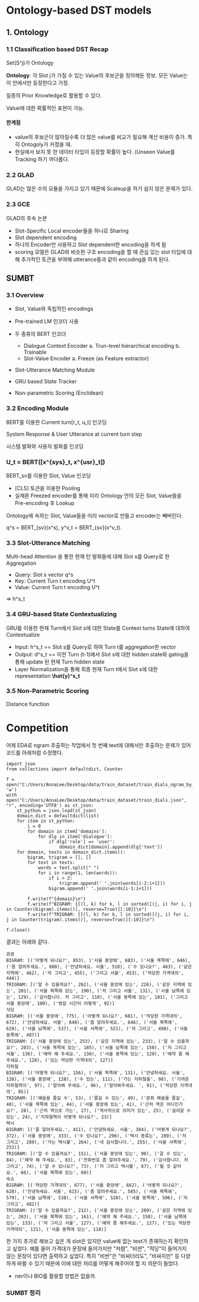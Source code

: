# Ontology-based DST models
## 1. Ontology
### 1.1 Classification based DST Recap
Set(S^j)가 Ontology

**Ontology**: 각 Slot j가 가질 수 있는 Value의 후보군을 정의해둔 정보.
모든 Value는 이 안에서만 등장한다고 가정.

일종의 Prior Knowledge로 활용할 수 있다.

Value에 대한 확률적인 표현이 가능.

#### 한계점
- value의 후보군이 많아질수록 더 많은 value를 비교가 필요해 계산 비용이 증가. 특히 Ontogoly가 커졌을 때.
- 현실에서 보지 못 한 데이터 타입이 등장할 확률이 높다. (Unseen Value를 Tracking 하기 까다롭다.

### 2.2 GLAD
GLAD는 많은 수의 모듈을 가지고 있기 때문에 Scaleup을 하기 쉽지 않은 문제가 있다.

### 2.3 GCE
GLAD의 후속 논문
- Slot-Specific Local encoder들을 하나로 Sharing
- Slot dependent encoding
- 하나의 Encoder만 사용하고 Slot dependent한 encoding을 하게 됨
- scoring 모델은 GLAD와 비슷한 구조
encoding을 할 때 관심 있는 slot 타입에 대해 추가적인 토큰을 부여해 utterance들과 같이 encoding을 하게 된다.

## SUMBT
### 3.1 Overview
- Slot, Value와 독립적인 encodings
- Pre-trained LM 인코더 사용

- 두 종류의 BERT 인코더
    - Dialogue Context Encoder
        a. Trun-level hierarchical encoding
        b. Trainable
    - Slot-Value Encoder
        a. Freeze (as Feature extractor)

- Slot-Utterance Matching Module
- GRU based State Tracker
- Non-parametric Scoring (Enclidean)

### 3.2 Encoding Module
BERT를 이용한 Current turn[r_t, u_t] 인코딩

System Response & User Utterance at current turn step

시스템 발화와 사용자 발화를 인코딩
### U_t = BERT([x^{sys}_t, x^{usr}_t])

BERT_sv를 이용한 Slot, Value 인코딩
- [CLS] 토큰을 이용한 Pooling
- 실제론 Freezed encoder를 통해 미리 Ontology 안의 모든 Slot, Value들을 Pre-encoding 후 Lookup

Ontology에 속하는 Slot, Value들을 미리 vector로 만들고 encoder는 빼버린다.

q^s = BERT_{sv}(x^s),
y^v_t = BERT_{sv}(x^v_t).

### 3.3 Slot-Utterance Matching
Multi-head Attention 을 통한 현재 턴 발화들에 대해 Slot s를 Query로 한 Aggregation
- Query: Slot s vector q^s
- Key: Current Turn t encoding U^t
- Value: Current Turn t encoding U^t

=> h^s_t

### 3.4 GRU-based State Contextualizing
GRU를 이용한 현재 Turn에서 Slot s에 대한 State를 Context turns State에 대하여 Contextualize
- Input: h^s_t == Slot s를 Query로 하여 Turn t를 aggregation한 vector
- Output: d^s_t == 이전 Turn (t-1)에서 Slot s에 대한 hidden state와 gating을 통해 update 된 현재 Turn hidden state
- Layer Normalization을 통해 최종 현재 Turn t에서 Slot s에 대한 representation
**\hat{y}^s_t**

### 3.5 Non-Parametric Scoring
Distance function

# Competition
어제 EDA로 ngram 추출하는 작업에서 첫 번째 text에 대해서만 추출하는 문제가 있어 코드를 아래처럼 수정했다.
```
import json
from collections import defaultdict, Counter

f = open("C:/Users/AnnaLee/Desktop/data/train_dataset/train_dials_ngram_by_freq.txt", 'w')
with open("C:/Users/AnnaLee/Desktop/data/train_dataset/train_dials.json", "r", encoding='UTF8') as st_json:
    st_python = json.load(st_json)
    domain_dict = defaultdict(list)
    for item in st_python:
        i = 0
        for domain in item['domains']:
            for dlg in item['dialogue']:
                if dlg['role'] == 'user':
                    domain_dict[domain].append(dlg['text'])
    for domain, texts in domain_dict.items():
        bigram, trigram = [], []
        for text in texts:
            words = text.split(" ")
            for i in range(1, len(words)):
                if i > 2:
                    trigram.append(' '.join(words[i-2:i+1]))
                bigram.append(' '.join(words[i-1:i+1]))

        f.write(f"{domain}\n")
        f.write(f"BIGRAM: {[(l, k) for k, l in sorted([(j, i) for i, j in Counter(bigram).items()], reverse=True)][:10]}\n")
        f.write(f"TRIGRAM: {[(l, k) for k, l in sorted([(j, i) for i, j in Counter(trigram).items()], reverse=True)][:10]}\n")

f.close()
```
결과는 아래와 같다.
```
관광
BIGRAM: [('어떻게 되나요?', 853), ('서울 중앙에', 683), ('서울 북쪽에', 646), ('좀 알려주세요.', 600), ('안녕하세요. 서울', 518), ('수 있나요?', 483), ('같은 지역에', 462), ('저 그리고', 455), ('그리고 서울', 453), ('적당한 가격대의', 444)]
TRIGRAM: [('알 수 있을까요?', 262), ('서울 중앙에 있는', 226), ('같은 지역에 있는', 201), ('서울 북쪽에 있는', 190), ('저 그리고 서울', 131), ('서울 남쪽에 있는', 129), ('감사합니다. 저 그리고', 110), ('서울 동쪽에 있는', 101), ('그리고 서울 중앙에', 100), ('영업 시간이 어떻게', 92)]
식당
BIGRAM: [('서울 중앙에', 775), ('어떻게 되나요?', 681), ('적당한 가격대의', 672), ('안녕하세요. 서울', 648), ('좀 알려주세요.', 646), ('서울 북쪽에', 629), ('서울 남쪽에', 537), ('서울 서쪽에', 521), ('저 그리고', 490), ('서울 동쪽에', 487)]
TRIGRAM: [('서울 중앙에 있는', 253), ('같은 지역에 있는', 233), ('알 수 있을까요?', 203), ('서울 북쪽에 있는', 185), ('서울 남쪽에 있는', 150), ('저 그리고 서울', 136), ('예약 해 주세요.', 130), ('서울 동쪽에 있는', 129), ('예약 좀 해주세요.', 128), ('있는 적당한 가격대의', 127)]
지하철
BIGRAM: [('어떻게 되나요?', 156), ('서울 북쪽에', 131), ('안녕하세요. 서울', 128), ('서울 중앙에', 128), ('수 있는', 111), ('가는 지하철을', 98), ('가까운 지하철역이', 97), ('알아봐 주세요.', 96), ('알아봐주세요. ', 91), ('적당한 가격대의', 85)]
TRIGRAM: [('예술을 즐길 수', 53), ('즐길 수 있는', 49), ('문화 예술을 즐길', 48), ('서울 북쪽에 있는', 44), ('서울 중앙에 있는', 41), ('근처 역은 어디인가요?', 28), ('근처 역으로 가는', 27), ('역사적으로 의미가 있는', 25), ('걸어갈 수 있는', 24), ('지하철역이 어떻게 되나요?', 23)]
택시
BIGRAM: [('좀 알려주세요.', 411), ('안녕하세요. 서울', 384), ('어떻게 되나요?', 372), ('서울 중앙에', 333), ('수 있나요?', 296), ('택시 종류는', 289), ('저 그리고', 289), ('가는 택시를', 264), ('네 감사합니다.', 255), ('서울 서쪽에', 253)]
TRIGRAM: [('알 수 있을까요?', 151), ('서울 중앙에 있는', 90), ('갈 수 있는', 84), ('예약 해 주세요.', 83), ('전화번호 좀 알려주세요.', 79), ('감사합니다. 저 그리고', 74), ('알 수 있나요?', 73), ('저 그리고 택시를', 67), ('될 것 같아요.', 66), ('서울 북쪽에 있는', 60)]
숙소
BIGRAM: [('적당한 가격대의', 677), ('서울 중앙에', 662), ('어떻게 되나요?', 628), ('안녕하세요. 서울', 615), ('좀 알려주세요.', 585), ('서울 북쪽에', 579), ('서울 남쪽에', 538), ('서울 서쪽에', 520), ('서울 동쪽에', 506), ('저 그리고', 482)]
TRIGRAM: [('알 수 있을까요?', 212), ('서울 중앙에 있는', 209), ('같은 지역에 있는', 203), ('서울 북쪽에 있는', 161), ('예약 해 주세요.', 150), ('서울 남쪽에 있는', 133), ('저 그리고 서울', 127), ('예약 좀 해주세요.', 127), ('있는 적당한 가격대의', 121), ('서울 동쪽에 있는', 118)]
```
한 가지 추가로 해보고 싶은 게 slot은 있지만 value에 없는 text가 존재하는지 확인하고 싶었다. 예를 들어 가격대가 문장에 들어가지만 "저렴", "비싼", "적당"이 들어가지 않는 문장이 있다면 출력하고 싶었다. 특히 "비싼"은 "비싸더라도", "비싸지만" 등 다양하게 바뀔 수 있기 때문에 이에 대한 처리를 어떻게 해주어야 할 지 의문이 들었다.

+ ner이나 BIO를 활용할 방법은 없을까.

### SUMBT 정리

